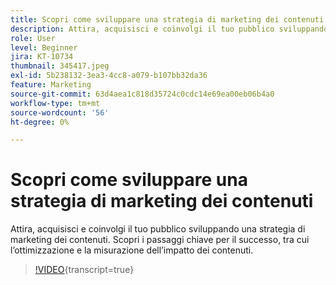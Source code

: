```yaml
---
title: Scopri come sviluppare una strategia di marketing dei contenuti
description: Attira, acquisisci e coinvolgi il tuo pubblico sviluppando una strategia di marketing dei contenuti.
role: User
level: Beginner
jira: KT-10734
thumbnail: 345417.jpeg
exl-id: 5b238132-3ea3-4cc8-a079-b107bb32da36
feature: Marketing
source-git-commit: 63d4aea1c818d35724c0cdc14e69ea00eb06b4a0
workflow-type: tm+mt
source-wordcount: '56'
ht-degree: 0%

---
```


# Scopri come sviluppare una strategia di marketing dei contenuti

Attira, acquisisci e coinvolgi il tuo pubblico sviluppando una strategia di marketing dei contenuti. Scopri i passaggi chiave per il successo, tra cui l’ottimizzazione e la misurazione dell’impatto dei contenuti.

>[!VIDEO](https://video.tv.adobe.com/v/345417/?quality=12&learn=on){transcript=true}
